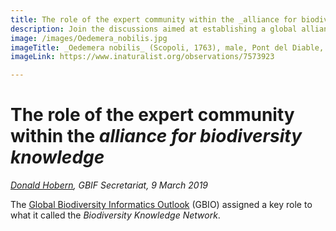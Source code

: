 ```yaml
---
title: The role of the expert community within the _alliance for biodiversity knowledge_
description: Join the discussions aimed at establishing a global alliance for biodiversity knowledge
image: /images/Oedemera_nobilis.jpg
imageTitle: _Oedemera nobilis_ (Scopoli, 1763), male, Pont del Diable, Tarragona, Spain, 14 May 2013. Photo by Donald Hobern CC BY 4.0.
imageLink: https://www.inaturalist.org/observations/7573923

---
```

# The role of the expert community within the _alliance for biodiversity knowledge_
_[Donald Hobern](mailto:dhobern@gbif.org), GBIF Secretariat, 9 March 2019_

The [Global Biodiversity Informatics Outlook](https://www.biodiversityinformatics.org/en/gbio/) (GBIO) assigned a key role to what it called the _Biodiversity Knowledge Network_.

